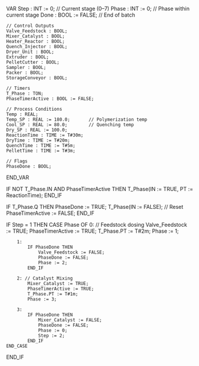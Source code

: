VAR
    Step : INT := 0;           // Current stage (0–7)
    Phase : INT := 0;          // Phase within current stage
    Done : BOOL := FALSE;      // End of batch

    // Control Outputs
    Valve_Feedstock : BOOL;
    Mixer_Catalyst : BOOL;
    Heater_Reactor : BOOL;
    Quench_Injector : BOOL;
    Dryer_Unit : BOOL;
    Extruder : BOOL;
    PelletCutter : BOOL;
    Sampler : BOOL;
    Packer : BOOL;
    StorageConveyor : BOOL;

    // Timers
    T_Phase : TON;
    PhaseTimerActive : BOOL := FALSE;

    // Process Conditions
    Temp : REAL;
    Temp_SP : REAL := 180.0;       // Polymerization temp
    Cool_SP : REAL := 80.0;        // Quenching temp
    Dry_SP : REAL := 100.0;
    ReactionTime : TIME := T#30m;
    DryTime : TIME := T#20m;
    QuenchTime : TIME := T#5m;
    PelletTime : TIME := T#3m;

    // Flags
    PhaseDone : BOOL;
END_VAR


IF NOT T_Phase.IN AND PhaseTimerActive THEN
    T_Phase(IN := TRUE, PT := ReactionTime);
END_IF

IF T_Phase.Q THEN
    PhaseDone := TRUE;
    T_Phase(IN := FALSE);      // Reset
    PhaseTimerActive := FALSE;
END_IF

IF Step = 1 THEN
    CASE Phase OF
        0: // Feedstock dosing
            Valve_Feedstock := TRUE;
            PhaseTimerActive := TRUE;
            T_Phase.PT := T#2m;
            Phase := 1;

        1:
            IF PhaseDone THEN
                Valve_Feedstock := FALSE;
                PhaseDone := FALSE;
                Phase := 2;
            END_IF

        2: // Catalyst Mixing
            Mixer_Catalyst := TRUE;
            PhaseTimerActive := TRUE;
            T_Phase.PT := T#1m;
            Phase := 3;

        3:
            IF PhaseDone THEN
                Mixer_Catalyst := FALSE;
                PhaseDone := FALSE;
                Phase := 0;
                Step := 2;
            END_IF
    END_CASE
END_IF
